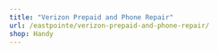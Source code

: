 ```yaml
---
title: "Verizon Prepaid and Phone Repair"
url: /eastpointe/verizon-prepaid-and-phone-repair/
shop: Handy
---
```

